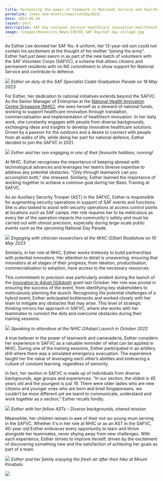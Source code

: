 ```yaml
---
title: Harnessing the power of teamwork in National Service and healthcare innovation
permalink: /news-and-events/news/safday2023/
date: 2023-06-28
layout: post
description: SAF Day national service healthcare innovation healthtech enterprise science
image: /images/Resources_News/230701_SAF Day/saf day collage.jpg
---
```

As Esther Lee donned her SAF No. 4 uniform, her 13-year-old son could not contain his excitement at the thought of his mother “joining the army”.  Esther had just been sworn in as part of the new batch of volunteers with the SAF Volunteer Corps (SAFVC), a scheme that allows citizens and permanent residents with no NS commitment to show support for National Service and contribute to defence.

![](/images/Resources_News/230701_SAF%20Day/1_esther%20saf.jpg)
*Esther on duty at the SAF Specialist Cadet Graduation Parade on 18 May 2023*

For Esther, her dedication to national initiatives extends beyond the SAFVC. As the Senior Manager of Enterprise at the [National Health Innovation Centre Singapore (NHIC)](https://nhic.sg), she sees herself as a steward of national funds, working to support healthcare innovation through translation, commercialisation and implementation of healthtech innovation. In her daily work, she constantly engages with people from diverse backgrounds, exchanging ideas and insights to develop innovative healthcare solutions. Driven by a passion for the outdoors and a desire to connect with people from all walks of life, while doing her part for national defence, Esther decided to join the SAFVC in 2021. 

![](/images/Resources_News/230701_SAF%20Day/2_esther%20and%20son.jpg)
*Esther and her son engaging in one of their favourite hobbies, running!*

At NHIC, Esther recognises the importance of keeping abreast with technological advances and leverages her team’s diverse expertise to address any potential obstacles. “Only through teamwork can you accomplish both,” she stressed. Similarly, Esther learned the importance of working together to achieve a common goal during her Basic Training at SAFVC.

As an Auxiliary Security Trooper (AST) in the SAFVC, Esther is responsible for augmenting security operations in support of SAF events and functions. She is also tasked to assist with security operations at access control points at locations such as SAF camps. Her role requires her to be meticulous as every tier of the operation impacts the community's safety and must be carried out with utmost precision, especially during large-scale public events such as the upcoming National Day Parade. 

![](/images/Resources_News/230701_SAF%20Day/3_esther%20nhic%20roadshow.jpg)
*Engaging with clinician researchers at the NHIC I2Start Roadshow on 10 May 2023*

Similarly, in her role at NHIC, Esther works tirelessly to build partnerships with potential innovators. Her attention to detail is unwavering, ensuring that innovators at all stages of their progress; from ideation, productisation, commercialisation to adoption, have access to the necessary resources.

This commitment to precision was particularly evident during the launch of the [Innovation to Adopt (I2Adopt)](https://nhic.sg/web/index.php/our-funding/innovation-to-adopt) grant last October. Her role was pivotal in ensuring the success of the event, from identifying key stakeholders to meticulously planning the launch. Recognising the potential challenges of a hybrid event, Esther anticipated bottlenecks and worked closely with her team to mitigate any obstacles that may arise. This level of strategic thinking mirrors her approach in SAFVC, where she works with her teammates to connect the dots and overcome obstacles during their training sessions.

![](/images/Resources_News/230701_SAF%20Day/4_esther%20nhic%20launch.jpg)
*Speaking to attendees at the NHIC I2Adopt Launch in October 2022*

A true believer in the power of teamwork and camaraderie, Esther considers her experience in SAFVC as a valuable reminder of what can be applied in NHIC. During one of the training sessions, Esther participated in an artillery drill where there was a simulated emergency evacuation. The experience taught her the value of leveraging each other’s abilities and embracing a culture of constant learning, regardless of seniority.  
  
In fact, her section in SAFVC is made up of individuals from diverse backgrounds, age groups and experiences. “In our section, the oldest is 45 years old and the youngest is just 19. There were older ladies who are new citizens and younger ones who are born and bred Singaporeans, we couldn’t be more different yet we learnt to communicate, understand and work together as a section,” Esther recalls fondly.

![](/images/Resources_News/230701_SAF%20Day/5_esther%20safvc%20company.JPG)
*Esther with her fellow ASTs – Diverse backgrounds, shared mission*

Meanwhile, her children remain in awe of their not-so-young mum serving in the SAFVC. Whether it's in her role at NHIC or as an AST in the SAFVC, 40-year-old Esther embraces every opportunity to learn and thrive alongside her teammates, never shying away from new challenges. With each experience, Esther strives to improve herself, driven by the excitement of discovering something new and the satisfaction of achieving her goals as part of a team.

![](/images/Resources_News/230701_SAF%20Day/6_esther%20family.jpg)
*Esther and her family enjoying the fresh air after their hike at Mount Kinabalu*

![](/images/Resources_News/230701_SAF%20Day/saf%20day%20collage.jpg)